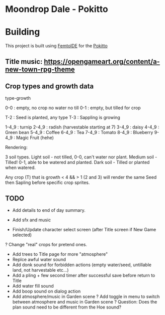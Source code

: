 # Moondrop Dale - Pokitto

# Building
This project is built using [FemtoIDE](https://github.com/felipemanga/femtoIDE) for the [Pokitto](https://talk.pokitto.com/)

## Title music: https://opengameart.org/content/a-new-town-rpg-theme

## Crop types and growth data

type-growth

0-0 : empty, no crop no water no till
0-1 : empty, but tilled for crop

T-2 : Seed is planted, any type
T-3 : Sappling is growing 

1-4_9 : turnip 
2-4_9 : radish (harvestable starting at 7)
3-4_9 : daisy
4-4_9 : Green bean
5-4_9 : Coffee
6-4_9 : Tea
7-4_9 : Tomato
8-4_9 : Blueberry
9-4_9 : Magic Fruit (hehe)


Rendering:

3 soil types.
Light soil - not tilled, 0-0, can't water nor plant.
Medium soil - Tilled! 0-1, able to be watered and planted.
Dark soil - Tilled or planted when watered.

Any crop (T) that is growth < 4 && > 1 (2 and 3) will render 
the same Seed then Sapling before specific crop sprites.



## TODO

- Add details to end of day summary.
  
- Add sfx and music

- Finish/Update character select screen (after Title screen if New Game selected)

? Change "real" crops for pretend ones.

- Add trees to Title page for more "atmosphere"
- Replce awful water sound
- Add donk sound for forbidden actions (empty water/seed, untillable land, not harvestable etc...)
- Add a pling + few second timer after successful save before return to Title
- Add water fill sound
- Add boop sound on dialog action
- Add atmosphere/music in Garden scene
? Add toggle in menu to switch between atmosphere and music in Garden scene
? Question: Does the plan sound need to be different from the Hoe sound?

